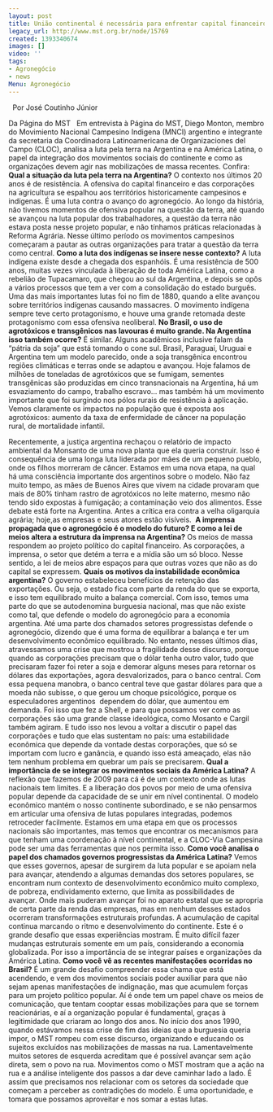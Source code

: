 ```yaml
---
layout: post
title: União continental é necessária para enfrentar capital financeiro
legacy_url: http://www.mst.org.br/node/15769
created: 1393340674
images: []
video: ''
tags:
- Agronegócio
- news
Menu: Agronegócio
---
```



 
Por José Coutinho Júnior

Da Página do MST
 
Em entrevista à Página do MST, Diego Monton, membro do Movimiento Nacional Campesino Indigena (MNCI) argentino e integrante da secretaria da Coordinadora Latinoamericana de Organizaciones del Campo (CLOC), analisa a luta pela terra na Argentina e na América Latina, o papel da integração dos movimentos sociais do continente e como as organizações devem agir nas mobilizações de massa recentes.
Confira:
**Qual a situação da luta pela terra na Argentina?**
O contexto nos últimos 20 anos é de resistência. A ofensiva do capital financeiro e das corporações na agricultura se espalhou aos territórios historicamente campesinos e indígenas. É uma luta contra o avanço do agronegócio.
Ao longo da história, não tivemos momentos de ofensiva popular na questão da terra, até quando se avançou na luta popular dos trabalhadores, a questão da terra não estava posta nesse projeto popular, e não tínhamos práticas relacionadas à Reforma Agrária.
Nesse último período os movimentos campesinos começaram a pautar as outras organizações para tratar a questão da terra como central.
**Como a luta dos indígenas se insere nesse contexto?**
A luta indígena existe desde a chegada dos espanhóis. É uma resistência de 500 anos, muitas vezes vinculada à liberação de toda América Latina, como a rebelião de Tupacamaro, que chegou ao sul da Argentina, e depois se opôs a vários processos que tem a ver com a consolidação do estado burguês.
Uma das mais importantes lutas foi no fim de 1880, quando a elite avançou sobre territórios indígenas causando massacres. O movimento indígena sempre teve certo protagonismo, e houve uma grande retomada deste protagonismo com essa ofensiva neoliberal.
**No Brasil, o uso de agrotóxicos e transgênicos nas lavouras é muito grande. Na Argentina isso também ocorre?**
É similar. Alguns acadêmicos inclusive falam da “pátria da soja” que está tomando o cone sul. Brasil, Paraguai, Uruguai e Argentina tem um modelo parecido, onde a soja transgênica encontrou regiões climáticas e terras onde se adaptou e avançou.
Hoje falamos de milhões de toneladas de agrotóxicos que se fumigam, sementes transgênicas são produzidas em cinco transnacionais na Argentina, há um esvaziamento do campo, trabalho escravo... mas também há um movimento importante que foi surgindo nos pólos rurais de resistência à aplicação.
Vemos claramente os impactos na população que é exposta aos agrotóxicos: aumento da taxa de enfermidade de câncer na população rural, de mortalidade infantil. 

Recentemente, a justiça argentina rechaçou o relatório de impacto ambiental da Monsanto de uma nova planta que ela queria construir.
Isso é consequência de uma longa luta liderada por mães de um pequeno pueblo, onde os filhos morreram de câncer. Estamos em uma nova etapa, na qual há uma consciência importante dos argentinos sobre o modelo.
Não faz muito tempo, as mães de Buenos Aires que vivem na cidade provaram que mais de 80% tinham rastro de agrotóxicos no leite materno, mesmo não tendo sido expostas à fumigação; a contaminação veio dos alimentos.
Esse debate está forte na Argentina. Antes a crítica era contra a velha oligarquia agrária; hoje,as empresas e seus atores estão visíveis. 
**A imprensa propagada que o agronegócio é o modelo do futuro? E como a lei de meios altera a estrutura da imprensa na Argentina?**
Os meios de massa respondem ao projeto político do capital financeiro. As corporações, a imprensa, o setor que detém a terra e a mídia são um só bloco. Nesse sentido, a lei de meios abre espaços para que outras vozes que não as do capital se expressem.
**Quais os motivos da instabilidade econômica argentina?**
O governo estabeleceu benefícios de retenção das exportações. Ou seja, o estado fica com parte da renda do que se exporta, e isso tem equilibrado muito a balança comercial. Com isso, temos uma parte do que se autodenomina burguesia nacional, mas que não existe como tal, que defende o modelo do agronegócio para a economia argentina.
Até uma parte dos chamados setores progressistas defende o agronegócio, dizendo que é uma forma de equilibrar a balança e ter um desenvolvimento econômico equilibrado.
No entanto, nesses últimos dias, atravessamos uma crise que mostrou a fragilidade desse discurso, porque quando as corporações precisam que o dólar tenha outro valor, tudo que precisaram fazer foi reter a soja e demorar alguns meses para retornar os dólares das exportações, agora desvalorizados, para o banco central.
Com essa pequena manobra, o banco central teve que gastar dólares para que a moeda não subisse, o que gerou um choque psicológico, porque os especuladores argentinos  dependem do dólar, que aumentou em demanda.
Foi isso que fez a Shell, e para que possamos ver como as corporações são uma grande classe ideológica, como Mosanto e Cargil também agiram.
E tudo isso nos levou a voltar a discutir o papel das corporações e tudo que elas sustentam no país: uma estabilidade econômica que depende da vontade destas corporações, que só se importam com lucro e ganância, e quando isso está ameaçado, elas não tem nenhum problema em quebrar um país se precisarem.
**Qual a importância de se integrar os movimentos sociais da América Latina?**
A reflexão que fazemos de 2009 para cá é de um contexto onde as lutas nacionais tem limites. E a liberação dos povos por meio de uma ofensiva popular depende da capacidade de se unir em nível continental.
O modelo econômico mantém o nosso continente subordinado, e se não pensarmos em articular uma ofensiva de lutas populares integradas, podemos retroceder facilmente.
Estamos em uma etapa em que os processos nacionais são importantes, mas temos que encontrar os mecanismos para que tenham uma coordenação à nível continental, e a CLOC-Via Campesina pode ser uma das ferramentas que nos permita isso.
**Como você analisa o papel dos chamados governos progressistas da América Latina?**
Vemos que esses governos, apesar de surgirem da luta popular e se apoiam nela para avançar, atendendo a algumas demandas dos setores populares, se encontram num contexto de desenvolvimento econômico muito complexo, de pobreza, endividamento externo, que limita as possibilidades de avançar.
Onde mais puderam avançar foi no aparato estatal que se apropria de certa parte da renda das empresas, mas em nenhum desses estados ocorreram transformações estruturais profundas. A acumulação de capital continua marcando o ritmo e desenvolvimento do continente.
Este é o grande desafio que essas experiências mostram. É muito difícil fazer mudanças estruturais somente em um país, considerando a economia globalizada. Por isso a importância de se integrar países e organizações da América Latina.
**Como você vê as recentes manifestações ocorridas no Brasil?**
É um grande desafio compreender essa chama que está acendendo, e vem dos movimentos sociais poder auxiliar para que não sejam apenas manifestações de indignação, mas que acumulem forças para um projeto político popular.
Aí é onde tem um papel chave os meios de comunicação, que tentam cooptar essas mobilizações para que se tornem reacionárias, e aí a organização popular é fundamental, graças à legitimidade que criaram ao longo dos anos.
No início dos anos 1990, quando estávamos nessa crise de fim das ideias que a burguesia queria impor, o MST rompeu com esse discurso, organizando e educando os sujeitos excluídos nas mobilizações de massas na rua.
Lamentavelmente muitos setores de esquerda acreditam que é possível avançar sem ação direta, sem o povo na rua. Movimentos como o MST mostram que a ação na rua e a análise inteligente dos passos a dar deve caminhar lado a lado.
É assim que precisamos nos relacionar com os setores da sociedade que começam a perceber as contradições do modelo. É uma oportunidade, e tomara que possamos aproveitar e nos somar a estas lutas.

 
